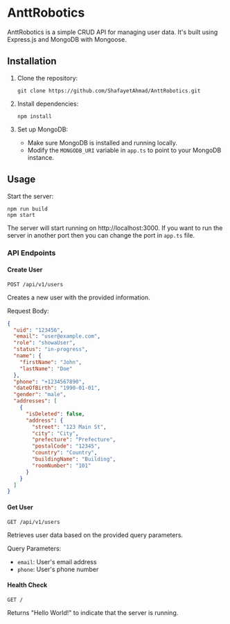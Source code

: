 # AnttRobotics

AnttRobotics is a simple CRUD API for managing user data. It's built using Express.js and MongoDB with Mongoose.

## Installation

1. Clone the repository:

   ```
   git clone https://github.com/ShafayetAhmad/AnttRobotics.git
   ```

2. Install dependencies:

   ```
   npm install
   ```

3. Set up MongoDB:
   - Make sure MongoDB is installed and running locally.
   - Modify the `MONGODB_URI` variable in `app.ts` to point to your MongoDB instance.

## Usage

Start the server:

```
npm run build
npm start
```

The server will start running on http://localhost:3000. If you want to run the server in another port then you can change the port in `app.ts` file.

### API Endpoints

#### Create User

```
POST /api/v1/users
```

Creates a new user with the provided information.

Request Body:

```json
{
  "uid": "123456",
  "email": "user@example.com",
  "role": "showaUser",
  "status": "in-progress",
  "name": {
    "firstName": "John",
    "lastName": "Doe"
  },
  "phone": "+1234567890",
  "dateOfBirth": "1990-01-01",
  "gender": "male",
  "addresses": [
    {
      "isDeleted": false,
      "address": {
        "street": "123 Main St",
        "city": "City",
        "prefecture": "Prefecture",
        "postalCode": "12345",
        "country": "Country",
        "buildingName": "Building",
        "roomNumber": "101"
      }
    }
  ]
}
```

#### Get User

```
GET /api/v1/users
```

Retrieves user data based on the provided query parameters.

Query Parameters:

- `email`: User's email address
- `phone`: User's phone number

#### Health Check

```
GET /
```

Returns "Hello World!" to indicate that the server is running.
